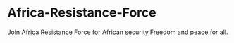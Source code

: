 # Africa-Resistance-Force
Join Africa Resistance Force for African security,Freedom and peace for all.
